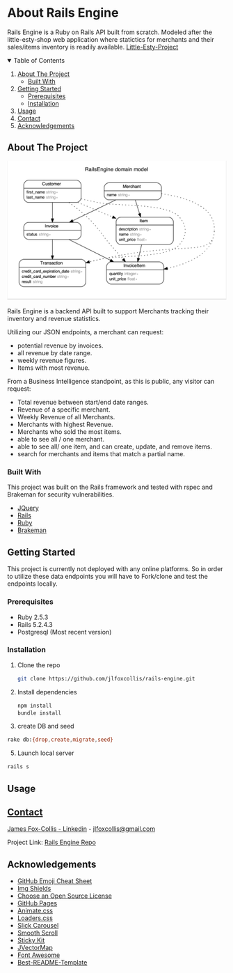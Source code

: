 # About Rails Engine

Rails Engine is a Ruby on Rails API built from scratch.  Modeled after the little-esty-shop web application where statictics for merchants and their sales/items inventory is readily available.  [Little-Esty-Project](https://github.com/turingschool-examples/little-esty-shop)


<!-- TABLE OF CONTENTS -->
<details open="open">
  <summary>Table of Contents</summary>
  <ol>
    <li>
      <a href="#about-the-project">About The Project</a>
      <ul>
        <li><a href="#built-with">Built With</a></li>
      </ul>
    </li>
    <li>
      <a href="#getting-started">Getting Started</a>
      <ul>
        <li><a href="#prerequisites">Prerequisites</a></li>
        <li><a href="#installation">Installation</a></li>
      </ul>
    </li>
    <li><a href="#usage">Usage</a></li>
    <li><a href="#contact">Contact</a></li>
    <li><a href="#acknowledgements">Acknowledgements</a></li>
  </ol>
</details>



<!-- ABOUT THE PROJECT -->
## About The Project

![Schema](https://github.com/jlfoxcollis/rails-engine/blob/main/schema.png)

Rails Engine is a backend API built to support Merchants tracking their inventory and revenue statistics.

Utilizing our JSON endpoints, a merchant can request:
* potential revenue by invoices.
* all revenue by date range.
* weekly revenue figures.
* Items with most revenue.

From a Business Intelligence standpoint, as this is public, any visitor can request:
* Total revenue between start/end date ranges.
* Revenue of a specific merchant.
* Weekly Revenue of all Merchants.
* Merchants with highest Revenue.
* Merchants who sold the most items.
* able to see all / one merchant.
* able to see all/ one item, and can create, update, and remove items.
* search for merchants and items that match a partial name.



### Built With

This project was built on the Rails framework and tested with rspec and Brakeman for security vulnerabilities.

* [JQuery](https://jquery.com)
* [Rails](https://rubyonrails.org/)
* [Ruby](https://www.ruby-lang.org/en/)
* [Brakeman](https://github.com/presidentbeef/brakeman)



<!-- GETTING STARTED -->
## Getting Started

This project is currently not deployed with any online platforms.  So in order to utilize these data endpoints you will have to Fork/clone and test the endpoints locally.

### Prerequisites

* Ruby 2.5.3
* Rails 5.2.4.3
* Postgresql (Most recent version)

### Installation

1. Clone the repo
   ```sh
   git clone https://github.com/jlfoxcollis/rails-engine.git
   ```
3. Install dependencies
   ```sh
   npm install
   bundle install
   ```
4. create DB and seed
  ```sh
  rake db:{drop,create,migrate,seed}
  ```
5. Launch local server
  ```sh
  rails s
  ```




<!-- USAGE EXAMPLES -->
## Usage

<a href="erd.pdf">

<!-- CONTACT -->
## Contact

James Fox-Collis - [Linkedin](https://www.linkedin.com/in/james-fox-collis/) - jlfoxcollis@gmail.com

Project Link: [Rails Engine Repo](https://github.com/jlfoxcollis/rails-engine)



<!-- ACKNOWLEDGEMENTS -->
## Acknowledgements
* [GitHub Emoji Cheat Sheet](https://www.webpagefx.com/tools/emoji-cheat-sheet)
* [Img Shields](https://shields.io)
* [Choose an Open Source License](https://choosealicense.com)
* [GitHub Pages](https://pages.github.com)
* [Animate.css](https://daneden.github.io/animate.css)
* [Loaders.css](https://connoratherton.com/loaders)
* [Slick Carousel](https://kenwheeler.github.io/slick)
* [Smooth Scroll](https://github.com/cferdinandi/smooth-scroll)
* [Sticky Kit](http://leafo.net/sticky-kit)
* [JVectorMap](http://jvectormap.com)
* [Font Awesome](https://fontawesome.com)
* [Best-README-Template](https://github.com/othneildrew/Best-README-Template)
